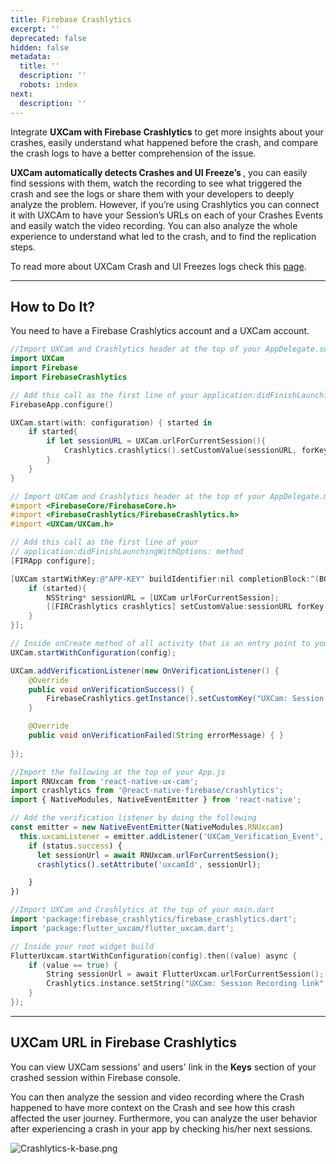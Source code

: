 ```yaml
---
title: Firebase Crashlytics
excerpt: ''
deprecated: false
hidden: false
metadata:
  title: ''
  description: ''
  robots: index
next:
  description: ''
---
```

Integrate <strong>UXCam with Firebase Crashlytics</strong> to get more insights about your crashes, easily understand what happened before the crash, and compare the crash logs to have a better comprehension of the issue. 

<strong>UXCam automatically detects Crashes and UI Freeze’s </strong>, you can easily find sessions with them, watch the recording to see what triggered the crash and see the logs or share them with your developers to deeply analyze the problem. However, if you’re using Crashlytics you can connect it with UXCAm to have your Session’s URLs on each of your Crashes Events and easily watch the video recording. You can also analyze the whole experience to understand what led to the crash, and to find the replication steps. 

To read more about UXCam Crash and UI Freezes logs check this [page](https://help.uxcam.com/hc/en-us/articles/360045884471-ANR-s-Events).

***

## How to Do It?

You need to have a Firebase Crashlytics account and a UXCam account. 

```swift
//Import UXCam and Crashlytics header at the top of your AppDelegate.swift
import UXCam
import Firebase
import FirebaseCrashlytics

// Add this call as the first line of your application:didFinishLaunchingWithOptions: method
FirebaseApp.configure()

UXCam.start(with: configuration) { started in
    if started{
        if let sessionURL = UXCam.urlForCurrentSession(){
            Crashlytics.crashlytics().setCustomValue(sessionURL, forKey: "UXCam: Session Recording link")
        }
    }
}
```
```objectivec
// Import UXCam and Crashlytics header at the top of your AppDelegate.m
#import <FirebaseCore/FirebaseCore.h>
#import <FirebaseCrashlytics/FirebaseCrashlytics.h>
#import <UXCam/UXCam.h>

// Add this call as the first line of your
// application:didFinishLaunchingWithOptions: method
[FIRApp configure];

[UXCam startWithKey:@"APP-KEY" buildIdentifier:nil completionBlock:^(BOOL started) {
    if (started){
        NSString* sessionURL = [UXCam urlForCurrentSession];
        [[FIRCrashlytics crashlytics] setCustomValue:sessionURL forKey:@"UXCam: Session Recording link"];
    }
}];
```
```java Android
// Inside onCreate method of all activity that is an entry point to your app add
UXCam.startWithConfiguration(config);

UXCam.addVerificationListener(new OnVerificationListener() {
    @Override
    public void onVerificationSuccess() {
        FirebaseCrashlytics.getInstance().setCustomKey("UXCam: Session Recording link", UXCam.urlForCurrentSession());
    }

    @Override
    public void onVerificationFailed(String errorMessage) { }
    
});
```
```javascript React Native
//Import the following at the top of your App.js
import RNUxcam from 'react-native-ux-cam';
import crashlytics from '@react-native-firebase/crashlytics';
import { NativeModules, NativeEventEmitter } from 'react-native';

// Add the verification listener by doing the following
const emitter = new NativeEventEmitter(NativeModules.RNUxcam)
  this.uxcamListener = emitter.addListener('UXCam_Verification_Event', async (status) => {
    if (status.success) {
      let sessionUrl = await RNUxcam.urlForCurrentSession();
      crashlytics().setAttribute('uxcamId', sessionUrl);

    }
})
```
```go Flutter
//Import UXCam and Crashlytics at the top of your main.dart
import 'package:firebase_crashlytics/firebase_crashlytics.dart';
import 'package:flutter_uxcam/flutter_uxcam.dart';

// Inside your root widget build
FlutterUxcam.startWithConfiguration(config).then((value) async {
    if (value == true) {
        String sessionUrl = await FlutterUxcam.urlForCurrentSession();
        Crashlytics.instance.setString("UXCam: Session Recording link", sessionUrl);
    }
});
```

***

## UXCam URL in Firebase Crashlytics

You can view UXCam sessions' and users' link in the <strong>Keys</strong> section of your crashed session within Firebase console.

You can then analyze the session and video recording where the Crash happened to have more context on the Crash and see how this crash affected the user journey. Furthermore, you can analyze the user behavior after experiencing a crash in your app by checking his/her next sessions.

![](https://files.readme.io/a8ca8a7-Crashlytics-k-base.png "Crashlytics-k-base.png")